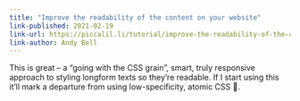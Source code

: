 ```yaml
---
title: "Improve the readability of the content on your website"
link-published: 2021-02-19
link-url: https://piccalil.li/tutorial/improve-the-readability-of-the-content-on-your-website
link-author: Andy Bell
---
```


This is great – a “going with the CSS grain”, smart, truly responsive approach to styling longform texts so they’re readable. If I start using this it’ll mark a departure from using low-specificity, atomic CSS <span role="img" aria-label="Thinking">🤔</span>.



